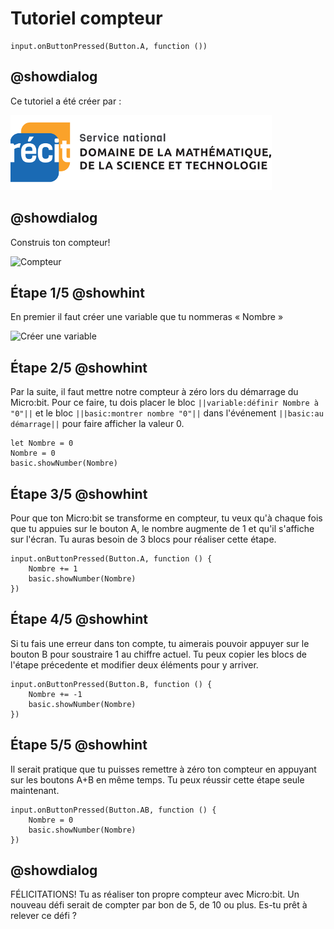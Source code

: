 # Tutoriel compteur

```template
input.onButtonPressed(Button.A, function ())
```

## @showdialog
Ce tutoriel a été créer par :
 
![RECITMST](./logomst.png)  
## @showdialog
 
Construis ton compteur!
 
![Compteur](
https://raw.githubusercontent.com/recitmstmam/mes-tutoriels/master/static/compteur.gif
)

## Étape 1/5 @showhint

En premier il faut créer une variable que tu nommeras « Nombre »

![Créer une variable](
https://drive.google.com/uc?id=1xpWsU0MOqC92aGmJPbaPUdsU_XF7xsrQ
)


## Étape 2/5 @showhint

Par la suite, il faut mettre notre compteur à zéro lors du démarrage du Micro:bit.  Pour ce faire, tu dois placer le bloc ``||variable:définir Nombre à "0"||`` et le bloc ``||basic:montrer nombre "0"||`` dans l'événement ``||basic:au démarrage||`` pour faire afficher la valeur 0.

```blocks
let Nombre = 0
Nombre = 0
basic.showNumber(Nombre)
```

## Étape 3/5 @showhint

Pour que ton Micro:bit se transforme en compteur, tu veux qu'à chaque fois que tu appuies sur le bouton A, le nombre augmente de 1 et qu'il s'affiche sur l'écran.  Tu auras besoin de 3 blocs pour réaliser cette étape.


```blocks
input.onButtonPressed(Button.A, function () {
    Nombre += 1
    basic.showNumber(Nombre)
})
```
## Étape 4/5 @showhint

Si tu fais une erreur dans ton compte, tu aimerais pouvoir appuyer sur le bouton B pour soustraire 1 au chiffre actuel.  Tu peux copier les blocs de l'étape précedente et modifier deux éléments pour y arriver.

```blocks
input.onButtonPressed(Button.B, function () {
    Nombre += -1
    basic.showNumber(Nombre)
})
```

## Étape 5/5 @showhint

Il serait pratique que tu puisses remettre à zéro ton compteur en appuyant sur les boutons A+B en même temps.  Tu peux réussir cette étape seule maintenant.

```blocks
input.onButtonPressed(Button.AB, function () {
    Nombre = 0
    basic.showNumber(Nombre)
})
```
## @showdialog

FÉLICITATIONS!  Tu as réaliser ton propre compteur avec Micro:bit.  Un nouveau défi serait de compter par bon de 5, de 10 ou plus.  Es-tu prêt à relever ce défi ? 